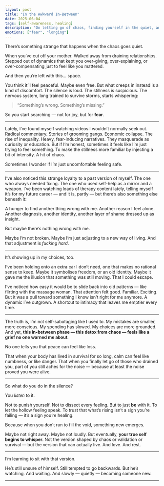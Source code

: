 ```yaml
---
layout: post
title: "In the Awkward In-Between"
date: 2025-06-04
tags: [self-awareness, healing]
description: "On letting go of chaos, finding yourself in the quiet, and learning to be someone new when the survival roles no longer fit."
emotions: ["fear", "longing"]
---
```


There’s something strange that happens when the chaos goes quiet.

When you’ve cut off your mother. Walked away from draining relationships. Stepped out of dynamics that kept you over-giving, over-explaining, or over-compensating just to feel like you mattered.

And then you’re left with this... space.

You think it’ll feel peaceful. Maybe even free. But what creeps in instead is a kind of discomfort. The silence is loud. The stillness is suspicious. The nervous system, long trained to survive storms, starts whispering:

> “Something’s wrong. Something’s missing.”

So you start searching — not for joy, but for **fear**.

---

Lately, I’ve found myself watching videos I wouldn’t normally seek out. Radical commentary. Stories of grooming gangs. Economic collapse. The rise of inequality. Heavy, fear-inducing narratives. They masquerade as curiosity or education. But if I’m honest, sometimes it feels like I’m just trying to feel something. To make the stillness more familiar by injecting a bit of intensity. A hit of chaos.

Sometimes I wonder if I’m just uncomfortable feeling safe.

---

I’ve also noticed this strange loyalty to a past version of myself. The one who always needed fixing. The one who used self-help as a mirror and a weapon. I’ve been watching loads of therapy content lately, telling myself it’s for my future career — and it is, partly — but there’s also something else beneath it:

A hunger to find another thing wrong with me. Another reason I feel alone. Another diagnosis, another identity, another layer of shame dressed up as insight.

But maybe there’s nothing wrong with me.

Maybe I’m not broken. Maybe I’m just adjusting to a new way of living. And that adjustment is *fucking hard*.

---

It’s showing up in my choices, too.

I’ve been holding onto an extra car I don’t need, one that makes no rational sense to keep. Maybe it symbolises freedom, or an old identity. Maybe it gave me the illusion that something was still moving. That I could escape.

I’ve noticed how easy it would be to slide back into old patterns — like flirting with the massage woman. That attention felt good. Familiar. Exciting. But it was a pull toward something I know isn't right for me anymore. A dynamic I’ve outgrown. A shortcut to intimacy that leaves me emptier every time.

---

The truth is, I’m not self-sabotaging like I used to. My mistakes are smaller, more conscious. My spending has slowed. My choices are more grounded. And yet, **this in-between phase — this detox from chaos — feels like a grief no one warned me about**.

No one tells you that peace can feel like loss.

That when your body has lived in survival for so long, calm can feel like numbness, or like danger. That when you finally let go of those who drained you, part of you still aches for the noise — because at least the noise proved you were alive.

---

So what do you do in the silence?

You *listen* to it.

Not to punish yourself. Not to dissect every feeling. But to just **be** with it. To let the hollow feeling speak. To trust that what’s rising isn’t a sign you’re failing — it’s a sign you’re healing.

Because when you don’t run to fill the void, something new emerges.

Maybe not right away. Maybe not loudly. But eventually, **your true self begins to whisper**. Not the version shaped by chaos or validation or survival — but the version that can actually live. And love. And rest.

---

I’m learning to sit with that version.

He’s still unsure of himself. Still tempted to go backwards. But he’s watching. And waiting. And slowly — quietly — becoming someone new.


---
